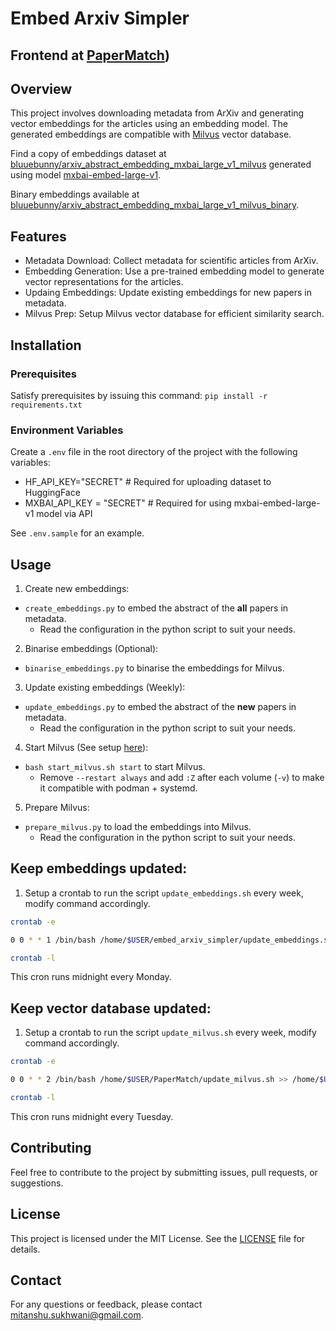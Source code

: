 # Embed Arxiv Simpler
## Frontend at [PaperMatch](https://github.com/mitanshu7/PaperMatch))

## Overview

This project involves downloading metadata from ArXiv and generating vector embeddings for the articles using an embedding model. The generated embeddings are compatible with [Milvus](https://milvus.io/) vector database.

Find a copy of embeddings dataset at [bluuebunny/arxiv_abstract_embedding_mxbai_large_v1_milvus](https://huggingface.co/datasets/bluuebunny/arxiv_abstract_embedding_mxbai_large_v1_milvus) generated using model [mxbai-embed-large-v1](https://www.mixedbread.ai/docs/embeddings/mxbai-embed-large-v1).

Binary embeddings available at [bluuebunny/arxiv_abstract_embedding_mxbai_large_v1_milvus_binary](https://huggingface.co/datasets/bluuebunny/arxiv_abstract_embedding_mxbai_large_v1_milvus_binary).

## Features

- Metadata Download: Collect metadata for scientific articles from ArXiv.
- Embedding Generation: Use a pre-trained embedding model to generate vector representations for the articles.
- Updaing Embeddings: Update existing embeddings for new papers in metadata.
- Milvus Prep: Setup Milvus vector database for efficient similarity search.

## Installation

### Prerequisites

Satisfy prerequisites by issuing this command:
`pip install -r requirements.txt`

### Environment Variables

Create a `.env` file in the root directory of the project with the following variables:

- HF_API_KEY="SECRET" # Required for uploading dataset to HuggingFace
- MXBAI_API_KEY = "SECRET" # Required for using mxbai-embed-large-v1 model via API 

See `.env.sample` for an example.  

## Usage

1. Create new embeddings:
- `create_embeddings.py` to embed the abstract of the **all** papers in metadata.
  - Read the configuration in the python script to suit your needs.

2. Binarise embeddings (Optional):
- `binarise_embeddings.py` to binarise the embeddings for Milvus.

3. Update existing embeddings (Weekly):
- `update_embeddings.py` to embed the abstract of the **new** papers in metadata.
  - Read the configuration in the python script to suit your needs.

4. Start Milvus (See setup [here](https://milvus.io/docs)):
- `bash start_milvus.sh start` to start Milvus. 
  - Remove `--restart always` and add `:Z` after each volume (`-v`) to make it compatible with podman + systemd. 

5. Prepare Milvus:
- `prepare_milvus.py` to load the embeddings into Milvus.
  - Read the configuration in the python script to suit your needs.
   
## Keep embeddings updated:
1. Setup a crontab to run the script `update_embeddings.sh` every week, modify command accordingly.
```bash
crontab -e

0 0 * * 1 /bin/bash /home/$USER/embed_arxiv_simpler/update_embeddings.sh >> /home/$USER/embed_arxiv_simpler/update_embeddings_crontab.log 2>&1

crontab -l
```
This cron runs midnight every Monday.

## Keep vector database updated:
1. Setup a crontab to run the script `update_milvus.sh` every week, modify command accordingly.
```bash
crontab -e

0 0 * * 2 /bin/bash /home/$USER/PaperMatch/update_milvus.sh >> /home/$USER/PaperMatch/update_milvus_crontab.log 2>&1

crontab -l
```
This cron runs midnight every Tuesday.

## Contributing
Feel free to contribute to the project by submitting issues, pull requests, or suggestions. 
## License
This project is licensed under the MIT License. See the [LICENSE](LICENSE) file for details.
## Contact
For any questions or feedback, please contact [mitanshu.sukhwani@gmail.com](mailto:mitanshu.sukhwani@gmail.com).